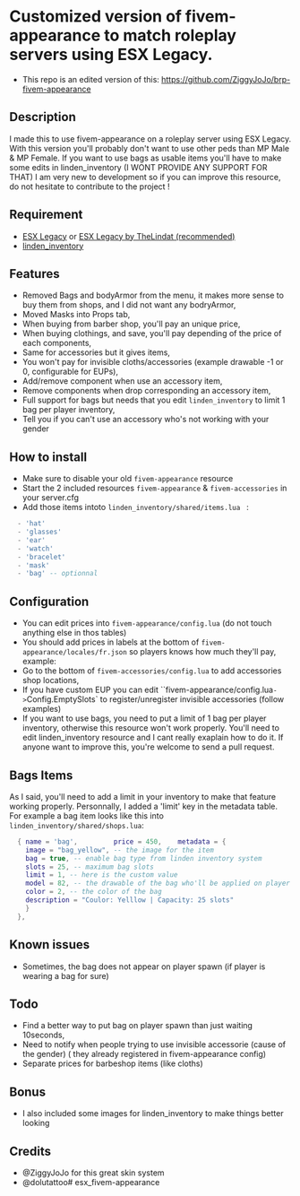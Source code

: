 # Customized version of fivem-appearance to match roleplay servers using ESX Legacy.
  - This repo is an edited version of this: 
  https://github.com/ZiggyJoJo/brp-fivem-appearance

 ## Description 
  I made this to use fivem-appearance on a roleplay server using ESX Legacy.
  With this version you'll probably don't want to use other peds than MP Male & MP Female.
  If you want to use bags as usable items you'll have to make some edits in linden_inventory (I WONT PROVIDE ANY SUPPORT FOR THAT)
  I am very new to development so if you can improve this resource, do not hesitate to contribute to the project !


 ## Requirement
  - <a href='https://github.com/esx-framework/es_extended/tree/legacy'>ESX Legacy</a> or <a href='https://github.com/thelindat/es_extended'>ESX Legacy by TheLindat (recommended)</a>
  - <a href='https://github.com/thelindat/linden_inventory'>linden_inventory</a>


 ## Features
  - Removed Bags and bodyArmor from the menu, it makes more sense to buy them from shops, and I did not want any bodryArmor,
  - Moved Masks into Props tab,
  - When buying from barber shop, you'll pay an unique price,
  - When buying clothings, and save, you'll pay depending of the price of each components,
  - Same for accessories but it gives items,
  - You won't pay for invisible cloths/accessories (example drawable -1 or 0, configurable for EUPs),
  - Add/remove component when use an accessory item,
  - Remove components when drop corresponding an accessory item,
  - Full support for bags but needs that you edit `linden_inventory` to limit 1 bag per player inventory,
  - Tell you if you can't use an accessory who's not working with your gender

 ## How to install 
  - Make sure to disable your old `fivem-appearance` resource
  - Start the 2 included resources `fivem-appearance` & `fivem-accessories` in your server.cfg
  - Add those items intoto  `linden_inventory/shared/items.lua ` :
  ```lua
    - 'hat'
    - 'glasses'
    - 'ear'
    - 'watch'
    - 'bracelet'
    - 'mask'
    - 'bag' -- optionnal
  ```

 ## Configuration
  - You can edit prices into `fivem-appearance/config.lua` (do not touch anything else in thos tables)
  - You should add prices in labels at the bottom of `fivem-appearance/locales/fr.json` so players knows how much they'll pay, example:
  - Go to the bottom of `fivem-accessories/config.lua` to add accessories shop locations,
  - If you have custom EUP you can edit ``fivem-appearance/config.lua` -> `Config.EmptySlots` to register/unregister invisible accessories (follow examples)
  - If you want to use bags, you need to put a limit of 1 bag per player inventory, otherwise this resource won't work properly. You'll need to edit linden_inventory resource and I cant really exaplain how to do it. If anyone want to improve this, you're welcome to send a pull request.

 ## Bags Items 
  As I said, you'll need to add a limit in your inventory to make that feature working properly.
  Personnally, I added a 'limit' key in the metadata table. For example a bag item looks like this into `linden_inventory/shared/shops.lua`:
  ```lua
    { name = 'bag', 		price = 450, 	metadata = { 
      image = "bag_yellow", -- the image for the item
      bag = true, -- enable bag type from linden inventory system
      slots = 25, -- maximum bag slots
      limit = 1, -- here is the custom value
      model = 82, -- the drawable of the bag who'll be applied on player
      color = 2, -- the color of the bag
      description = "Coulor: Yelllow | Capacity: 25 slots" 
      } 
    },
  ```


 ## Known issues
  - Sometimes, the bag does not appear on player spawn (if player is wearing a bag for sure)

 ## Todo
  - Find a better way to put bag on player spawn than just waiting 10seconds,
  - Need to notify when people trying to use invisible accessorie (cause of the gender) ( they already registered in fivem-appearance config)
  - Separate prices for barbeshop items (like cloths)

 ## Bonus
  - I also included some images for linden_inventory to make things better looking

 ## Credits
  - @ZiggyJoJo for this great skin system
  - @dolutattoo# esx_fivem-appearance

